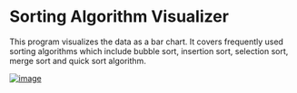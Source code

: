 # Sorting Algorithm Visualizer
 <p>This program visualizes the data as a bar chart. It covers frequently used sorting algorithms which include bubble sort, insertion sort, selection sort, merge sort and quick sort algorithm.<p>
 <a href ="https://github.com/JayedRafiProjects/sorting_algorithm_visualizer" align = "center"><img src="https://github.com/JayedRafiProjects/sorting_algorithm_visualizer/blob/main/image.png" alt="image"></a>
